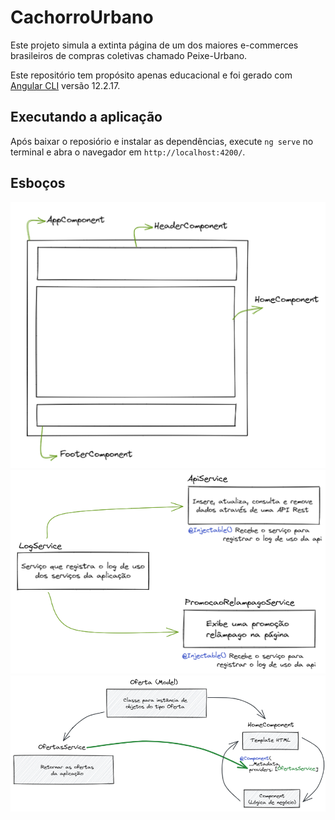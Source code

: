 # CachorroUrbano

Este projeto simula a extinta página de um dos maiores e-commerces brasileiros de compras coletivas chamado Peixe-Urbano.

Este repositório tem propósito apenas educacional e foi gerado com [Angular CLI](https://github.com/angular/angular-cli) versão 12.2.17.

## Executando a aplicação

Após baixar o reposiório e instalar as dependências, execute `ng serve` no terminal e abra o navegador em `http://localhost:4200/`. 


## Esboços

<img src='./src/assets/esbocos/1.png'>
<img src='./src/assets/esbocos/2_services.png'>
<img src='./src/assets/esbocos/3_ofertaModel.png'>


<!-- 
## Code scaffolding

Run `ng generate component component-name` to generate a new component. You can also use `ng generate directive|pipe|service|class|guard|interface|enum|module`.

## Build

Run `ng build` to build the project. The build artifacts will be stored in the `dist/` directory.

## Running unit tests

Run `ng test` to execute the unit tests via [Karma](https://karma-runner.github.io).

## Running end-to-end tests

Run `ng e2e` to execute the end-to-end tests via a platform of your choice. To use this command, you need to first add a package that implements end-to-end testing capabilities.

## Further help

To get more help on the Angular CLI use `ng help` or go check out the [Angular CLI Overview and Command Reference](https://angular.io/cli) page. -->
